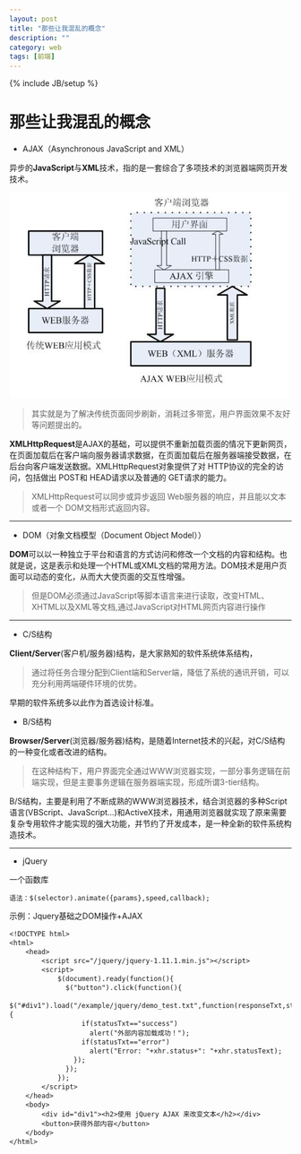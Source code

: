 ```yaml
---
layout: post
title: "那些让我混乱的概念"
description: ""
category: web
tags: [前端]
---
```

{% include JB/setup %}

那些让我混乱的概念
=========

 - AJAX（Asynchronous JavaScript and XML）

异步的**JavaScript**与**XML**技术，指的是一套综合了多项技术的浏览器端网页开发技术。

![ajax][1]

> 其实就是为了解决传统页面同步刷新，消耗过多带宽，用户界面效果不友好等问题提出的。

**XMLHttpRequest**是AJAX的基础，可以提供不重新加载页面的情况下更新网页，在页面加载后在客户端向服务器请求数据，在页面加载后在服务器端接受数据，在后台向客户端发送数据。XMLHttpRequest对象提供了对 HTTP协议的完全的访问，包括做出 POST和 HEAD请求以及普通的 GET请求的能力。

> XMLHttpRequest可以同步或异步返回 Web服务器的响应，并且能以文本或者一个 DOM文档形式返回内容。

----------

 - DOM（对象文档模型（Document Object Model））

**DOM**可以以一种独立于平台和语言的方式访问和修改一个文档的内容和结构。也就是说，这是表示和处理一个HTML或XML文档的常用方法。DOM技术是用户页面可以动态的变化，从而大大使页面的交互性增强。

> 但是DOM必须通过JavaScript等脚本语言来进行读取，改变HTML、XHTML以及XML等文档,通过JavaScript对HTML网页内容进行操作

----------

 - C/S结构

**Client/Server**(客户机/服务器)结构，是大家熟知的软件系统体系结构，

> 通过将任务合理分配到Client端和Server端，降低了系统的通讯开销，可以充分利用两端硬件环境的优势。

早期的软件系统多以此作为首选设计标准。

 - B/S结构

**Browser/Server**(浏览器/服务器)结构，是随着Internet技术的兴起，对C/S结构的一种变化或者改进的结构。

> 在这种结构下，用户界面完全通过WWW浏览器实现，一部分事务逻辑在前端实现，但是主要事务逻辑在服务器端实现，形成所谓3-tier结构。

B/S结构，主要是利用了不断成熟的WWW浏览器技术，结合浏览器的多种Script语言(VBScript、JavaScript…)和ActiveX技术，用通用浏览器就实现了原来需要复杂专用软件才能实现的强大功能，并节约了开发成本，是一种全新的软件系统构造技术。

----------

 - jQuery

一个函数库

    语法：$(selector).animate({params},speed,callback);

示例：Jquery基础之DOM操作+AJAX

    <!DOCTYPE html>
    <html>
        <head>
            <script src="/jquery/jquery-1.11.1.min.js"></script>
            <script>
                $(document).ready(function(){
                  $("button").click(function(){
                    $("#div1").load("/example/jquery/demo_test.txt",function(responseTxt,statusTxt,xhr){
                      if(statusTxt=="success")
                        alert("外部内容加载成功！");
                      if(statusTxt=="error")
                        alert("Error: "+xhr.status+": "+xhr.statusText);
                    });
                  });
                });
            </script>
        </head>
        <body>
            <div id="div1"><h2>使用 jQuery AJAX 来改变文本</h2></div>
            <button>获得外部内容</button>
        </body>
    </html>


  [1]: https://github.com/sanyuancap/sanyuancap.github.com/blob/master/assets/blogImg/ajax.jpg?raw=true